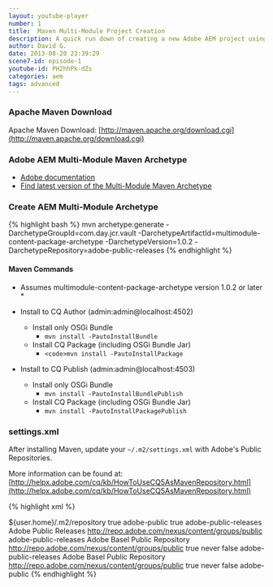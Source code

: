 ```yaml
---
layout: youtube-player
number: 1
title:  Maven Multi-Module Project Creation
description: A quick run down of creating a new Adobe AEM project using Adobe's Multi-Module Maven Archetype.
author: David G.
date: 2013-08-20 23:39:29
scene7-id: episode-1
youtube-id: PH2hhPk-dZs
categories: aem
tags: advanced
---
```


### Apache Maven Download

Apache Maven Download: [http://maven.apache.org/download.cgi](http://maven.apache.org/download.cgi)

### Adobe AEM Multi-Module Maven Archetype

* [Adobe documentation](http://dev.day.com/docs/en/cq/current/core/how_to/how_to_use_the_vlttool/vlt-mavenplugin.html#multimodule-content-package-archetype)
* [Find latest version of the Multi-Module Maven Archetype](http://repo.adobe.com/nexus/content/groups/public/com/day/jcr/vault/multimodule-content-package-archetype/)

### Create AEM Multi-Module Archetype

{% highlight bash %}
mvn archetype:generate -DarchetypeGroupId=com.day.jcr.vault -DarchetypeArtifactId=multimodule-content-package-archetype -DarchetypeVersion=1.0.2 -DarchetypeRepository=adobe-public-releases
{% endhighlight %}


#### Maven Commands

* Assumes multimodule-content-package-archetype version 1.0.2 or later *

* Install to CQ Author (admin:admin@localhost:4502)
	* Install only OSGi Bundle
		* `mvn install -PautoInstallBundle`
    * Install CQ Package (including OSGi Bundle Jar)
		* `<code>mvn install -PautoInstallPackage`

* Install to CQ Publish (admin:admin@localhost:4503)
	* Install only OSGi Bundle
		* `mvn install -PautoInstallBundlePublish`
    * Install CQ Package (including OSGi Bundle Jar)
        * `mvn install -PautoInstallPackagePublish`


### settings.xml

After installing Maven, update your `~/.m2/settings.xml` with Adobe's Public Repositories.


More information can be found at: [http://helpx.adobe.com/cq/kb/HowToUseCQ5AsMavenRepository.html](http://helpx.adobe.com/cq/kb/HowToUseCQ5AsMavenRepository.html)

{% highlight xml %}
<?xml version="1.0" encoding="UTF-8"?>
<settings xmlns="http://maven.apache.org/SETTINGS/1.0.0"
          xmlns:xsi="http://www.w3.org/2001/XMLSchema-instance"
          xsi:schemaLocation="http://maven.apache.org/SETTINGS/1.0.0 http://maven.apache.org/xsd/settings-1.0.0.xsd">
  <localRepository>${user.home}/.m2/repository</localRepository>
  <interactiveMode>true</interactiveMode>
  <profiles>
    <profile>
      <id>adobe-public</id>
      <activation>
        <activeByDefault>true</activeByDefault>
      </activation>
      <properties>
        <releaseRepository-Id>adobe-public-releases</releaseRepository-Id>
        <releaseRepository-Name>Adobe Public Releases</releaseRepository-Name>
        <releaseRepository-URL>http://repo.adobe.com/nexus/content/groups/public</releaseRepository-URL>
      </properties>
      <repositories>
        <repository>
          <id>adobe-public-releases</id>
          <name>Adobe Basel Public Repository</name>
          <url>http://repo.adobe.com/nexus/content/groups/public</url>
          <releases>
            <enabled>true</enabled>
            <updatePolicy>never</updatePolicy>
          </releases>
          <snapshots>
            <enabled>false</enabled>
          </snapshots>
        </repository>
      </repositories>
      <pluginRepositories>
        <pluginRepository>
          <id>adobe-public-releases</id>
          <name>Adobe Basel Public Repository</name>
          <url>http://repo.adobe.com/nexus/content/groups/public</url>
          <releases>
            <enabled>true</enabled>
            <updatePolicy>never</updatePolicy>
          </releases>
          <snapshots>
            <enabled>false</enabled>
          </snapshots>
        </pluginRepository>
      </pluginRepositories>
    </profile>
  </profiles>
  <activeProfiles>
    <activeProfile>adobe-public</activeProfile>
  </activeProfiles>
</settings>
{% endhighlight %}
